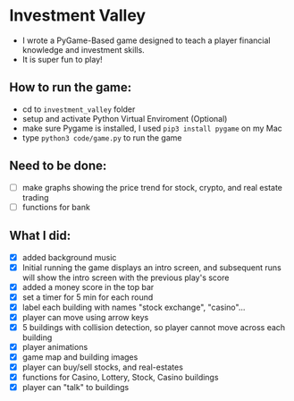 # Investment Valley
- I wrote a PyGame-Based game designed to teach a player financial knowledge and investment skills.
- It is super fun to play!

## How to run the game:
- cd to  `investment_valley`  folder
- setup and activate Python Virtual Enviroment (Optional)
- make sure Pygame is installed, I used `pip3 install pygame` on my Mac
- type  `python3 code/game.py`  to run the game

## Need to be done:
- [ ] make graphs showing the price trend for stock, crypto, and real estate trading
- [ ] functions for bank

## What I did: 
  - [x] added background music 
  - [x] Initial running the game displays an intro screen, and subsequent runs will show the intro screen with the previous play's score
  - [x] added a money score in the top bar
  - [x] set a timer for 5 min for each round
  - [x] label each building with names "stock exchange", "casino"...
  - [x] player can move using arrow keys
  - [x] 5 buildings with collision detection, so player cannot move across each building
  - [x] player animations
  - [x] game map and building images
  - [x] player can buy/sell stocks, and real-estates
  - [x] functions for Casino, Lottery, Stock, Casino buildings
  - [x] player can "talk" to buildings
